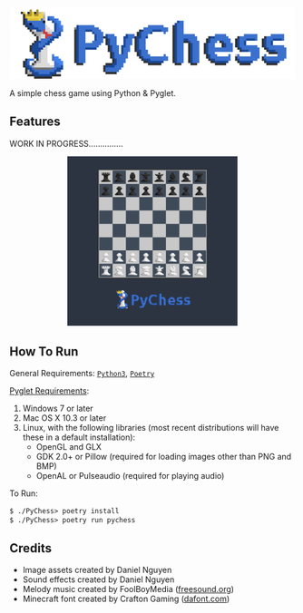 <p align="center"><img src="/assets/img/logo_full.png" alt="Full PyChess Logo, By: Daniel Nguyen"></p>

A simple chess game using Python & Pyglet.

## Features

WORK IN PROGRESS...............

<p align="center"><img src="/assets/img/game_screen.png" alt="PyChess Screenshot" width="300"></p>

## How To Run

General Requirements: [``Python3``](https://www.python.org/downloads/), [``Poetry``](https://python-poetry.org/docs/)

[Pyglet Requirements](https://github.com/pyglet/pyglet#requirements):
1. Windows 7 or later
2. Mac OS X 10.3 or later
3. Linux, with the following libraries (most recent distributions will have these in a default installation):
    - OpenGL and GLX
    - GDK 2.0+ or Pillow (required for loading images other than PNG and BMP)
    - OpenAL or Pulseaudio (required for playing audio)

To Run:
```
$ ./PyChess> poetry install
$ ./PyChess> poetry run pychess
```

## Credits
- Image assets created by Daniel Nguyen
- Sound effects created by Daniel Nguyen
- Melody music created by FoolBoyMedia ([freesound.org](https://freesound.org/people/FoolBoyMedia/sounds/275673/))
- Minecraft font created by Crafton Gaming ([dafont.com](https://www.dafont.com/minecraft.font))